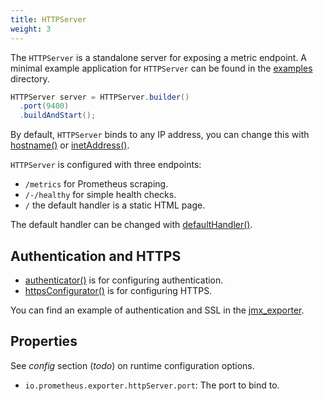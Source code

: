 ```yaml
---
title: HTTPServer
weight: 3
---
```


The `HTTPServer` is a standalone server for exposing a metric endpoint. A minimal example
application for `HTTPServer` can be found in
the [examples](https://github.com/prometheus/client_java/tree/1.0.x/examples) directory.

```java
HTTPServer server = HTTPServer.builder()
  .port(9400)
  .buildAndStart();
```

By default, `HTTPServer` binds to any IP address, you can change this with
[hostname()](</client_java/api/io/prometheus/metrics/exporter/httpserver/HTTPServer.Builder.html#hostname(java.lang.String)>)
or [inetAddress()](</client_java/api/io/prometheus/metrics/exporter/httpserver/HTTPServer.Builder.html#inetAddress(java.net.InetAddress)>).

`HTTPServer` is configured with three endpoints:

- `/metrics` for Prometheus scraping.
- `/-/healthy` for simple health checks.
- `/` the default handler is a static HTML page.

The default handler can be changed
with [defaultHandler()](</client_java/api/io/prometheus/metrics/exporter/httpserver/HTTPServer.Builder.html#defaultHandler(com.sun.net.httpserver.HttpHandler)>).

## Authentication and HTTPS

- [authenticator()](</client_java/api/io/prometheus/metrics/exporter/httpserver/HTTPServer.Builder.html#authenticator(com.sun.net.httpserver.Authenticator)>)
  is for configuring authentication.
- [httpsConfigurator()](</client_java/api/io/prometheus/metrics/exporter/httpserver/HTTPServer.Builder.html#httpsConfigurator(com.sun.net.httpserver.HttpsConfigurator)>)
  is for configuring HTTPS.

You can find an example of authentication and SSL in the [jmx_exporter](https://github.com/prometheus/jmx_exporter).

## Properties

See _config_ section (_todo_) on runtime configuration options.

- `io.prometheus.exporter.httpServer.port`: The port to bind to.

